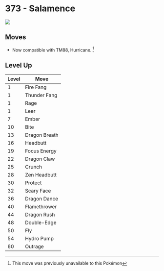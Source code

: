 # 373 - Salamence
![][373]

## Moves

 - Now compatible with TM88, Hurricane. [^1]

## Level Up

Level | Move
---   | ---
  1   | Fire Fang
  1   | Thunder Fang
  1   | Rage
  1   | Leer
  7   | Ember
 10   | Bite
 13   | Dragon Breath
 16   | Headbutt
 19   | Focus Energy
 22   | Dragon Claw
 25   | Crunch
 28   | Zen Headbutt
 30   | Protect
 32   | Scary Face
 36   | Dragon Dance
 40   | Flamethrower
 44   | Dragon Rush
 48   | Double-Edge
 50   | Fly
 54   | Hydro Pump
 60   | Outrage




[^1]: This move was previously unavailable to this Pokémon

[373]: ../img/pokemon/373.png
